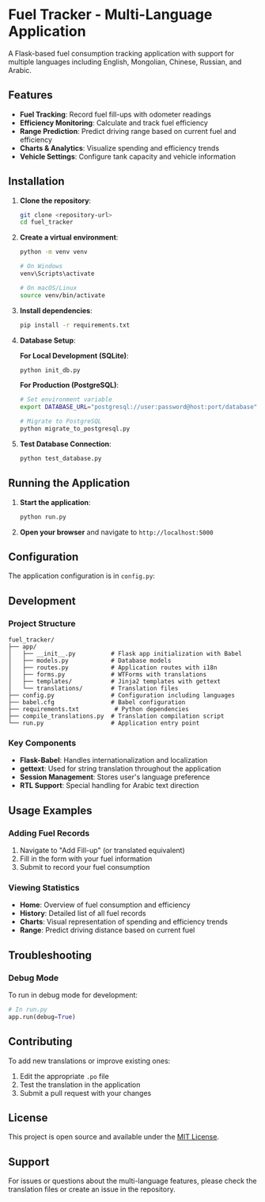 # Fuel Tracker - Multi-Language Application

A Flask-based fuel consumption tracking application with support for multiple languages including English, Mongolian, Chinese, Russian, and Arabic.

## Features
- **Fuel Tracking**: Record fuel fill-ups with odometer readings
- **Efficiency Monitoring**: Calculate and track fuel efficiency
- **Range Prediction**: Predict driving range based on current fuel and efficiency
- **Charts & Analytics**: Visualize spending and efficiency trends
- **Vehicle Settings**: Configure tank capacity and vehicle information

## Installation

1. **Clone the repository**:
   ```bash
   git clone <repository-url>
   cd fuel_tracker
   ```

2. **Create a virtual environment**:
   ```bash
   python -m venv venv
   
   # On Windows
   venv\Scripts\activate
   
   # On macOS/Linux
   source venv/bin/activate
   ```

3. **Install dependencies**:
   ```bash
   pip install -r requirements.txt
   ```

4. **Database Setup**:
   
   **For Local Development (SQLite)**:
   ```bash
   python init_db.py
   ```
   
   **For Production (PostgreSQL)**:
   ```bash
   # Set environment variable
   export DATABASE_URL="postgresql://user:password@host:port/database"
   
   # Migrate to PostgreSQL
   python migrate_to_postgresql.py
   ```

5. **Test Database Connection**:
   ```bash
   python test_database.py
   ```

## Running the Application

1. **Start the application**:
   ```bash
   python run.py
   ```

2. **Open your browser** and navigate to `http://localhost:5000`

## Configuration

The application configuration is in `config.py`:

## Development

### Project Structure

```
fuel_tracker/
├── app/
│   ├── __init__.py          # Flask app initialization with Babel
│   ├── models.py            # Database models
│   ├── routes.py            # Application routes with i18n
│   ├── forms.py             # WTForms with translations
│   ├── templates/           # Jinja2 templates with gettext
│   └── translations/        # Translation files
├── config.py                # Configuration including languages
├── babel.cfg                # Babel configuration
├── requirements.txt          # Python dependencies
├── compile_translations.py  # Translation compilation script
└── run.py                   # Application entry point
```

### Key Components

- **Flask-Babel**: Handles internationalization and localization
- **gettext**: Used for string translation throughout the application
- **Session Management**: Stores user's language preference
- **RTL Support**: Special handling for Arabic text direction

## Usage Examples

### Adding Fuel Records

1. Navigate to "Add Fill-up" (or translated equivalent)
2. Fill in the form with your fuel information
3. Submit to record your fuel consumption

### Viewing Statistics

- **Home**: Overview of fuel consumption and efficiency
- **History**: Detailed list of all fuel records
- **Charts**: Visual representation of spending and efficiency trends
- **Range**: Predict driving distance based on current fuel

## Troubleshooting

### Debug Mode

To run in debug mode for development:

```python
# In run.py
app.run(debug=True)
```

## Contributing

To add new translations or improve existing ones:

1. Edit the appropriate `.po` file
2. Test the translation in the application
3. Submit a pull request with your changes

## License

This project is open source and available under the [MIT License](LICENSE).

## Support

For issues or questions about the multi-language features, please check the translation files or create an issue in the repository.
